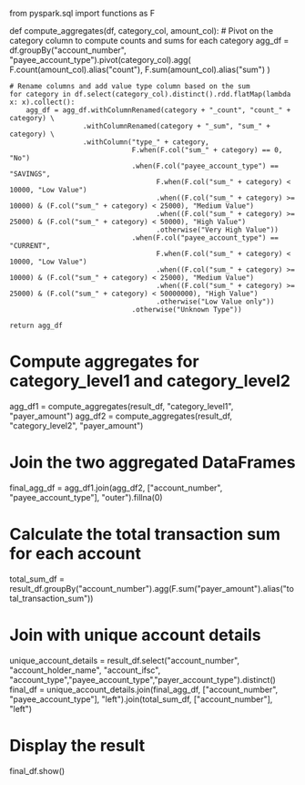 from pyspark.sql import functions as F

def compute_aggregates(df, category_col, amount_col):
    # Pivot on the category column to compute counts and sums for each category
    agg_df = df.groupBy("account_number", "payee_account_type").pivot(category_col).agg(
        F.count(amount_col).alias("count"),
        F.sum(amount_col).alias("sum")
    )
    
    # Rename columns and add value type column based on the sum
    for category in df.select(category_col).distinct().rdd.flatMap(lambda x: x).collect():
        agg_df = agg_df.withColumnRenamed(category + "_count", "count_" + category) \
                      .withColumnRenamed(category + "_sum", "sum_" + category) \
                      .withColumn("type_" + category, 
                                  F.when(F.col("sum_" + category) == 0, "No")
                                  .when(F.col("payee_account_type") == "SAVINGS", 
                                        F.when(F.col("sum_" + category) < 10000, "Low Value")
                                        .when((F.col("sum_" + category) >= 10000) & (F.col("sum_" + category) < 25000), "Medium Value")
                                        .when((F.col("sum_" + category) >= 25000) & (F.col("sum_" + category) < 50000), "High Value")
                                        .otherwise("Very High Value"))
                                  .when(F.col("payee_account_type") == "CURRENT", 
                                        F.when(F.col("sum_" + category) < 10000, "Low Value")
                                        .when((F.col("sum_" + category) >= 10000) & (F.col("sum_" + category) < 25000), "Medium Value")
                                        .when((F.col("sum_" + category) >= 25000) & (F.col("sum_" + category) < 50000000), "High Value")
                                        .otherwise("Low Value only"))
                                  .otherwise("Unknown Type"))
    
    return agg_df

# Compute aggregates for category_level1 and category_level2
agg_df1 = compute_aggregates(result_df, "category_level1", "payer_amount")
agg_df2 = compute_aggregates(result_df, "category_level2", "payer_amount")

# Join the two aggregated DataFrames
final_agg_df = agg_df1.join(agg_df2, ["account_number", "payee_account_type"], "outer").fillna(0)

# Calculate the total transaction sum for each account
total_sum_df = result_df.groupBy("account_number").agg(F.sum("payer_amount").alias("total_transaction_sum"))

# Join with unique account details
unique_account_details = result_df.select("account_number", "account_holder_name", "account_ifsc", "account_type","payee_account_type","payer_account_type").distinct()
final_df = unique_account_details.join(final_agg_df, ["account_number", "payee_account_type"], "left").join(total_sum_df, ["account_number"], "left")

# Display the result
final_df.show()
